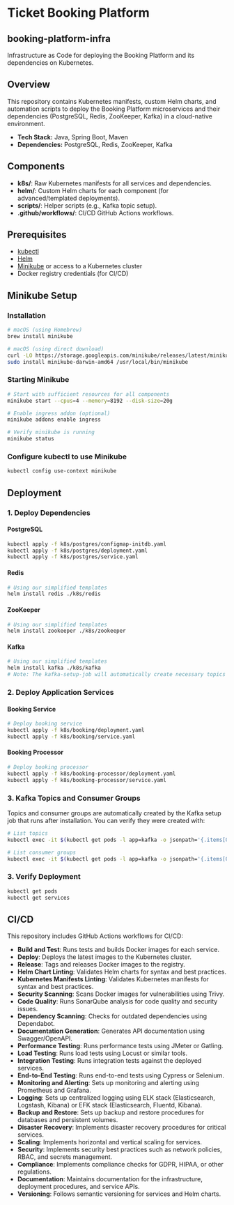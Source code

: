 # Ticket Booking Platform
## booking-platform-infra

Infrastructure as Code for deploying the Booking Platform and its dependencies on Kubernetes.

## Overview

This repository contains Kubernetes manifests, custom Helm charts, and automation scripts to deploy the Booking Platform microservices and their dependencies (PostgreSQL, Redis, ZooKeeper, Kafka) in a cloud-native environment.

- **Tech Stack:** Java, Spring Boot, Maven
- **Dependencies:** PostgreSQL, Redis, ZooKeeper, Kafka

## Components

- **k8s/**: Raw Kubernetes manifests for all services and dependencies.
- **helm/**: Custom Helm charts for each component (for advanced/templated deployments).
- **scripts/**: Helper scripts (e.g., Kafka topic setup).
- **.github/workflows/**: CI/CD GitHub Actions workflows.

## Prerequisites

- [kubectl](https://kubernetes.io/docs/tasks/tools/)
- [Helm](https://helm.sh/)
- [Minikube](https://minikube.sigs.k8s.io/docs/start/) or access to a Kubernetes cluster
- Docker registry credentials (for CI/CD)

## Minikube Setup

### Installation

```sh
# macOS (using Homebrew)
brew install minikube

# macOS (using direct download)
curl -LO https://storage.googleapis.com/minikube/releases/latest/minikube-darwin-amd64
sudo install minikube-darwin-amd64 /usr/local/bin/minikube
```

### Starting Minikube

```sh
# Start with sufficient resources for all components
minikube start --cpus=4 --memory=8192 --disk-size=20g

# Enable ingress addon (optional)
minikube addons enable ingress

# Verify minikube is running
minikube status
```

### Configure kubectl to use Minikube

```sh
kubectl config use-context minikube
```

## Deployment

### 1. Deploy Dependencies

#### PostgreSQL

```sh
kubectl apply -f k8s/postgres/configmap-initdb.yaml
kubectl apply -f k8s/postgres/deployment.yaml
kubectl apply -f k8s/postgres/service.yaml
```
#### Redis
```sh
# Using our simplified templates
helm install redis ./k8s/redis
```
#### ZooKeeper
```sh
# Using our simplified templates
helm install zookeeper ./k8s/zookeeper
```
#### Kafka
```sh
# Using our simplified templates
helm install kafka ./k8s/kafka
# Note: The kafka-setup-job will automatically create necessary topics and consumer groups
```

### 2. Deploy Application Services

#### Booking Service
```sh
# Deploy booking service
kubectl apply -f k8s/booking/deployment.yaml
kubectl apply -f k8s/booking/service.yaml
```

#### Booking Processor
```sh
# Deploy booking processor
kubectl apply -f k8s/booking-processor/deployment.yaml
kubectl apply -f k8s/booking-processor/service.yaml
```

### 3. Kafka Topics and Consumer Groups
Topics and consumer groups are automatically created by the Kafka setup job that runs after installation. You can verify they were created with:

```sh
# List topics
kubectl exec -it $(kubectl get pods -l app=kafka -o jsonpath='{.items[0].metadata.name}') -- /opt/bitnami/kafka/bin/kafka-topics.sh --list --bootstrap-server kafka:9092

# List consumer groups
kubectl exec -it $(kubectl get pods -l app=kafka -o jsonpath='{.items[0].metadata.name}') -- /opt/bitnami/kafka/bin/kafka-consumer-groups.sh --bootstrap-server kafka:9092 --list
```
### 3. Verify Deployment
```sh
kubectl get pods
kubectl get services
```
## CI/CD
This repository includes GitHub Actions workflows for CI/CD:
- **Build and Test**: Runs tests and builds Docker images for each service.
- **Deploy**: Deploys the latest images to the Kubernetes cluster.
- **Release**: Tags and releases Docker images to the registry.
- **Helm Chart Linting**: Validates Helm charts for syntax and best practices.
- **Kubernetes Manifests Linting**: Validates Kubernetes manifests for syntax and best practices.
- **Security Scanning**: Scans Docker images for vulnerabilities using Trivy.
- **Code Quality**: Runs SonarQube analysis for code quality and security issues.
- **Dependency Scanning**: Checks for outdated dependencies using Dependabot.
- **Documentation Generation**: Generates API documentation using Swagger/OpenAPI.
- **Performance Testing**: Runs performance tests using JMeter or Gatling.
- **Load Testing**: Runs load tests using Locust or similar tools.
- **Integration Testing**: Runs integration tests against the deployed services.
- **End-to-End Testing**: Runs end-to-end tests using Cypress or Selenium.
- **Monitoring and Alerting**: Sets up monitoring and alerting using Prometheus and Grafana.
- **Logging**: Sets up centralized logging using ELK stack (Elasticsearch, Logstash, Kibana) or EFK stack (Elasticsearch, Fluentd, Kibana).
- **Backup and Restore**: Sets up backup and restore procedures for databases and persistent volumes.
- **Disaster Recovery**: Implements disaster recovery procedures for critical services.
- **Scaling**: Implements horizontal and vertical scaling for services.
- **Security**: Implements security best practices such as network policies, RBAC, and secrets management.
- **Compliance**: Implements compliance checks for GDPR, HIPAA, or other regulations.
- **Documentation**: Maintains documentation for the infrastructure, deployment procedures, and service APIs.
- **Versioning**: Follows semantic versioning for services and Helm charts.
 

